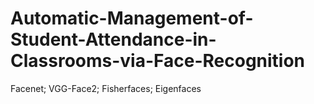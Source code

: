 # Automatic-Management-of-Student-Attendance-in-Classrooms-via-Face-Recognition
Facenet; VGG-Face2; Fisherfaces; Eigenfaces
